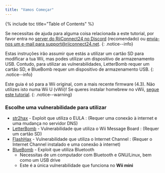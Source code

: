 ```yaml
---
title: "Vamos Começar"
---
```


{% include toc title="Table of Contents" %}

Se necessitas de ajuda para alguma coisa relacionada a este tutorial, por favor entra no [server do RiiConnect24 no Discord](https://discord.gg/b4Y7jfD) (recomendado) ou [envia-nos um e-mail para support@riiconnect24.net](mailto:support@riiconnect24.net).
{: .notice--info}

Estas instruções irão assumir que estás a utilizar um cartão SD para modificar a tua Wii, mas podes utilizar um dispositivo de armazenamento USB. Contudo, para utilizar as vulnerabilidades, LetterBomb requer um cartão SD, e BlueBomb requer um dispositivo de armazenamento USB.
{: .notice--info}

Este guia é só para a Wii original, com a mais recente firmware (4.3). Não utilizes isto numa Wii U (vWii)! Se queres instalar homebrew no vWii, [segue este tutorial](https://wiiuguide.xyz/#/vwii-modding).
{: .notice--warning}

### Escolhe uma vulnerabilidade para utilizar

- [str2hax](str2hax) - Exploit que utiliza o EULA
  :   (Requer uma conexão à internet e uma mudança no servidor DNS)
- [LetterBomb](letterbomb) - Vulnerabilidade que utiliza o Wii Message Board
  :   (Requer um cartão SD)
- [FlashHax](flashhax) - Vulnerabilidade que utiliza o Internet Channel
  :   (Requer o Internet Channel instalado e uma conexão à internet)
- [BlueBomb](bluebomb) - Exploit que utiliza Bluetooth
    * Necessitas de um computador com Bluetooth e GNU/Linux, bem como um USB drive
    * Este é a única vulnerabilidade que funciona no **Wii mini**
